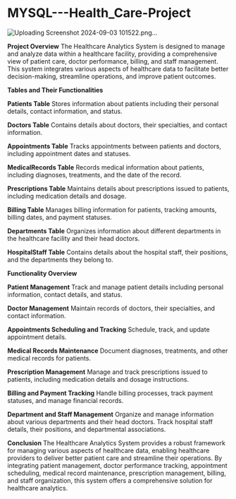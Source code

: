 # MYSQL---Health_Care-Project

![Uploading Screenshot 2024-09-03 101522.png…]()


**Project Overview**
The Healthcare Analytics System is designed to manage and analyze data within a healthcare facility, providing a comprehensive view of patient care, doctor performance, billing, and staff management. This system integrates various aspects of healthcare data to facilitate better decision-making, streamline operations, and improve patient outcomes.

**Tables and Their Functionalities**

**Patients Table**
Stores information about patients including their personal details, contact information, and status.

**Doctors Table**
Contains details about doctors, their specialties, and contact information.

**Appointments Table**
Tracks appointments between patients and doctors, including appointment dates and statuses.

**MedicalRecords Table**
Records medical information about patients, including diagnoses, treatments, and the date of the record.

**Prescriptions Table**
Maintains details about prescriptions issued to patients, including medication details and dosage.

**Billing Table**
Manages billing information for patients, tracking amounts, billing dates, and payment statuses.

**Departments Table**
Organizes information about different departments in the healthcare facility and their head doctors.

**HospitalStaff Table**
Contains details about the hospital staff, their positions, and the departments they belong to.

**Functionality Overview**

**Patient Management**
Track and manage patient details including personal information, contact details, and status.

**Doctor Management**
Maintain records of doctors, their specialties, and contact information.

**Appointments Scheduling and Tracking**
Schedule, track, and update appointment details.

**Medical Records Maintenance**
Document diagnoses, treatments, and other medical records for patients.

**Prescription Management**
Manage and track prescriptions issued to patients, including medication details and dosage instructions.

**Billing and Payment Tracking**
Handle billing processes, track payment statuses, and manage financial records.

**Department and Staff Management**
Organize and manage information about various departments and their head doctors. Track hospital staff details, their positions, and departmental associations.

**Conclusion**
The Healthcare Analytics System provides a robust framework for managing various aspects of healthcare data, enabling healthcare providers to deliver better patient care and streamline their operations. By integrating patient management, doctor performance tracking, appointment scheduling, medical record maintenance, prescription management, billing, and staff organization, this system offers a comprehensive solution for healthcare analytics.
